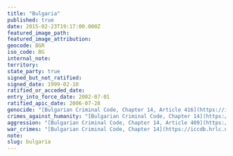 ```yaml
---
title: "Bulgaria"
published: true
date: 2015-02-23T19:17:00.000Z
featured_image_path:
featured_image_attribution:
geocode: BGR
iso_code: BG
internal_note:
territory:
state_party: true
signed_but_not_ratified:
signed_date: 1999-02-10
ratified_or_acceded_date:
entry_into_force_date: 2002-07-01
ratified_apic_date: 2006-07-28
genocide: "[Bulgarian Criminal Code, Chapter 14, Article 416](https://iccdb.hrlc.net/data/doc/172/keyword/46/)"
crimes_against_humanity: "[Bulgarian Criminal Code, Chapter 14](https://iccdb.hrlc.net/data/doc/172/keyword/13/)"
aggression: "[Bulgarian Criminal Code, Chapter 14, Article 409](https://iccdb.hrlc.net/data/doc/172/keyword/1/)"
war_crimes: "[Bulgarian Criminal Code, Chapter 14](https://iccdb.hrlc.net/data/doc/172/keyword/145/)"
note:
slug: bulgaria
---
```

